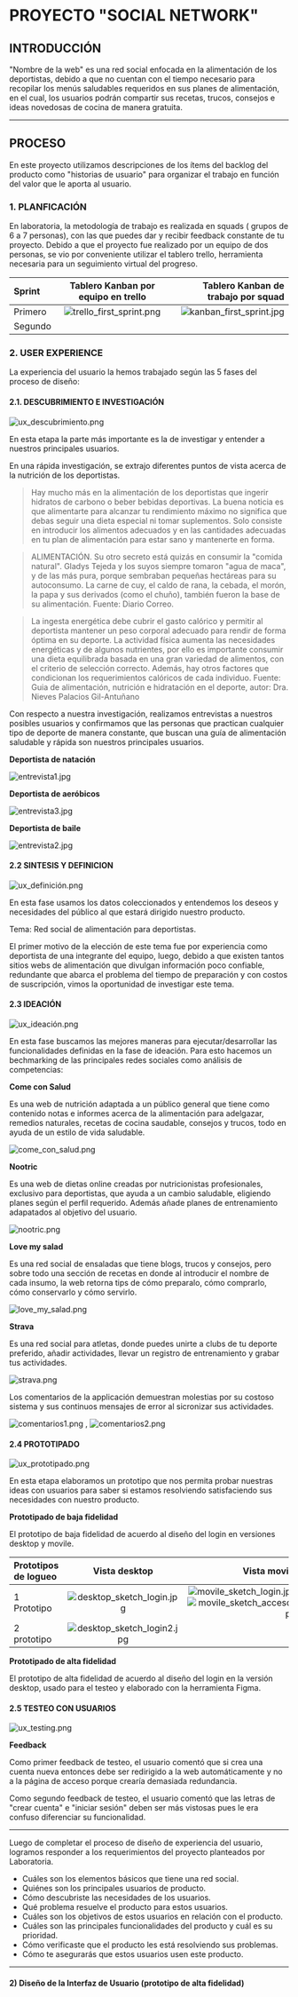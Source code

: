 # PROYECTO "SOCIAL NETWORK"

## **INTRODUCCIÓN**

"Nombre de la web" es una red social enfocada en la alimentación de los deportistas, debido a que no cuentan con el tiempo necesario para recopilar los menús saludables requeridos en sus planes de alimentación, en el cual, los usuarios podrán compartir sus recetas, trucos, consejos e ideas novedosas de cocina de manera gratuita.

***

## **PROCESO**

En este proyecto utilizamos descripciones de los ítems del backlog del producto como "historias de usuario" para organizar el trabajo en función del valor que le aporta al usuario.

### **1. PLANFICACIÓN**

En laboratoria, la metodología de trabajo es realizada en squads ( grupos de 6 a 7 personas), con las que puedes dar y recibir feedback constante de tu proyecto.
Debido a que el proyecto fue realizado por un equipo de dos personas, se vio por conveniente utilizar el tablero trello, herramienta necesaria para un seguimiento virtual del progreso.

| **Sprint** | **Tablero Kanban por equipo en trello** | **Tablero Kanban de trabajo por squad** |
| :------- | :------: | -----: |
| Primero  | ![trello_first_sprint.png](src/assets/readme/trello_first_sprint.png)| ![kanban_first_sprint.jpg](src/assets/readme/kanban_first_sprint.jpg)   |
| Segundo  |      |      |


### **2. USER EXPERIENCE**

La experiencia del usuario la hemos trabajado según las 5 fases del proceso de diseño:

 #### **2.1. DESCUBRIMIENTO E INVESTIGACIÓN** 
 ![ux_descubrimiento.png](src/assets/readme/ux_descubrimiento.png)

En esta etapa la parte más importante es la de investigar y entender a nuestros principales usuarios.

En una rápida investigación, se extrajo diferentes puntos de vista acerca de la nutrición de los deportistas.

>Hay mucho más en la alimentación de los deportistas que ingerir hidratos de carbono o beber bebidas deportivas. La buena noticia es que alimentarte para alcanzar tu rendimiento máximo no significa que debas seguir una dieta especial ni tomar suplementos. Solo consiste en introducir los alimentos adecuados y en las cantidades adecuadas en tu plan de alimentación para estar sano y mantenerte en forma.

>ALIMENTACIÓN. Su otro secreto está quizás en consumir la "comida natural". Gladys Tejeda y los suyos siempre tomaron "agua de maca", y de las más pura, porque sembraban pequeñas hectáreas para su autoconsumo. La carne de cuy, el caldo de rana, la cebada, el morón, la papa y sus derivados (como el chuño), también fueron la base de su alimentación.
Fuente: Diario Correo.

>La ingesta energética debe cubrir el gasto calórico y permitir al deportista mantener un peso corporal adecuado para rendir de forma óptima en su deporte. La actividad
física aumenta las necesidades energéticas y de algunos nutrientes, por ello es importante consumir una dieta equilibrada basada en una gran variedad de alimentos, con el criterio de selección correcto. Además, hay otros factores que condicionan los requerimientos calóricos de cada individuo. 
Fuente: Guia de alimentación, nutrición e hidratación en el deporte, autor: Dra. Nieves Palacios Gil-Antuñano

Con respecto a nuestra investigación, realizamos entrevistas a nuestros posibles usuarios y confirmamos que las personas que practican cualquier tipo de deporte de manera constante, que buscan una guía de alimentación saludable y rápida son nuestros principales usuarios.

**Deportista de natación**

![entrevista1.jpg](src/assets/readme/entrevista1.jpg)

**Deportista de aeróbicos**

![entrevista3.jpg](src/assets/readme/entrevista3.jpg)

**Deportista de baile**

![entrevista2.jpg](src/assets/readme/entrevista2.jpg)

#### **2.2 SINTESIS Y DEFINICION**
![ux_definición.png](src/assets/readme/ux_definición.png)

En esta fase usamos los datos coleccionados y entendemos los deseos y necesidades del público al que estará dirigido nuestro producto.

Tema: Red social de alimentación para deportistas.

El primer motivo de la elección de este tema fue por experiencia como deportista de una integrante del equipo, luego, debido a que existen tantos sitios webs de alimentación que divulgan información poco confiable, redundante  que abarca el problema del tiempo de preparación y con costos de suscripción, vimos la oportunidad de investigar este tema.

#### **2.3 IDEACIÓN**
![ux_ideación.png](src/assets/readme/ux_ideación.png)

En esta fase buscamos las mejores maneras para ejecutar/desarrollar las funcionalidades definidas en la fase de ideación. Para esto hacemos un bechmarking de las principales redes sociales como análisis de competencias:

**Come con Salud**

Es una web de nutrición adaptada a un público general que tiene como contenido notas e informes acerca de la alimentación para adelgazar, remedios naturales, recetas de cocina saudable, consejos y trucos, todo en ayuda de un estilo de vida saludable.

![come_con_salud.png](src/assets/readme/come_con_salud.png)

**Nootric**

Es una web de dietas online creadas por nutricionistas profesionales, exclusivo para deportistas, que ayuda a un cambio saludable, eligiendo planes según el perfil requerido. Además añade planes de entrenamiento adapatados al objetivo del usuario.

![nootric.png](src/assets/readme/nootric.png)

**Love my salad**

Es una red social de ensaladas que tiene blogs, trucos y consejos, pero sobre todo una sección de recetas en donde al introducir el nombre de cada insumo, la web retorna tips de cómo preparalo, cómo comprarlo, cómo conservarlo y cómo servirlo.

![love_my_salad.png](src/assets/readme/love_my_salad.png)

**Strava**

Es una red social para atletas, donde puedes unirte a clubs de tu deporte preferido, añadir actividades, llevar un registro de entrenamiento y grabar tus actividades.

![strava.png](src/assets/readme/strava.png)

Los comentarios de la applicación demuestran molestias por su costoso sistema y sus continuos mensajes de error al sicronizar sus actividades.

![comentarios1.png](src/assets/readme/comentarios1.png) , ![comentarios2.png](src/assets/readme/comentarios2.png)


#### **2.4 PROTOTIPADO**

![ux_prototipado.png](src/assets/readme/ux_prototipado.png)

En esta etapa elaboramos un prototipo que nos permita probar nuestras ideas con usuarios para saber si estamos resolviendo satisfaciendo sus necesidades con nuestro producto.

  **Prototipado de baja fidelidad**

  El prototipo de baja fidelidad de acuerdo al diseño del login en versiones desktop y movile.

| **Prototipos de logueo** | **Vista desktop** | **Vista movile** |
| :-------       |        :------:   |           -----: |
| 1 Prototipo    |![desktop_sketch_login.jpg](src/assets/readme/desktop_sketch_login.jpg)|![movile_sketch_login.jpg](src/assets/readme/movile_sketch_login.jpg) ![movile_sketch_acceso.jpg](src/assets/readme/movile_sketch_acceso.jpg)|
| 2 prototipo  | ![desktop_sketch_login2.jpg](src/assets/readme/desktop_sketch_login2.jpg)|      |


  **Prototipado de alta fidelidad**

 El prototipo de alta fidelidad de acuerdo al diseño del login en la versión desktop, usado para el testeo y elaborado con la herramienta Figma.



#### **2.5 TESTEO CON USUARIOS**

![ux_testing.png](src/assets/readme/ux_testing.png)

  **Feedback**

  Como primer feedback de testeo, el usuario comentó que si crea una cuenta nueva entonces debe ser redirigido a la web automáticamente y no a la página de acceso porque crearía demasiada redundancia.

  Como segundo feedback de testeo, el usuario comentó que las letras de "crear cuenta" e "iniciar sesión" deben ser más vistosas pues le era confuso diferenciar su funcionalidad. 

***

Luego de completar el proceso de diseño de experiencia del usuario, logramos responder a los requerimientos del proyecto planteados por Laboratoria.

* Cuáles son los elementos básicos que tiene una red social.
* Quiénes son los principales usuarios de producto.
* Cómo descubriste las necesidades de los usuarios.
* Qué problema resuelve el producto para estos usuarios.
* Cuáles son los objetivos de estos usuarios en relación con el producto.
* Cuáles son las principales funcionalidades del producto y cuál es su prioridad.
* Cómo verificaste que el producto les está resolviendo sus problemas.
* Cómo te asegurarás que estos usuarios usen este producto.

***

#### 2) Diseño de la Interfaz de Usuario (prototipo de alta fidelidad)





